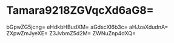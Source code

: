 # Tamara9218ZGVqcXd6aG8=
bGpwZG5jcng=
eHdkbHBudXM=
aGdscXl6b3c=
aHJzaXdudnA=
ZXpwZmJyeXE=
Z3JvbmZ5d2M=
ZWNuZnp4dXQ=
